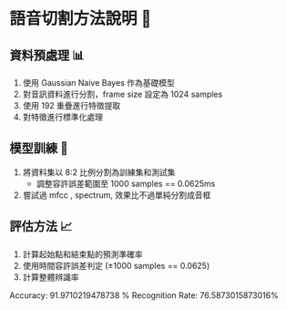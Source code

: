 # 語音切割方法說明 🎯

## 資料預處理 📊
1. 使用 Gaussian Naive Bayes 作為基礎模型
2. 對音訊資料進行分割，frame size 設定為 1024 samples
3. 使用 192 重疊進行特徵提取
4. 對特徵進行標準化處理

## 模型訓練 🤖
1. 將資料集以 8:2 比例分割為訓練集和測試集
   - 調整容許誤差範圍至 1000 samples == 0.0625ms
2. 嘗試過 mfcc , spectrum, 效果比不過單純分割成音框

## 評估方法 📈
1. 計算起始點和結束點的預測準確率
2. 使用時間容許誤差判定 (±1000 samples == 0.0625)
3. 計算整體辨識率

Accuracy:  91.9710219478738 %
Recognition Rate: 76.5873015873016%